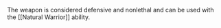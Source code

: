 The weapon is considered defensive and nonlethal and can be used with the [[Natural Warrior]] ability.